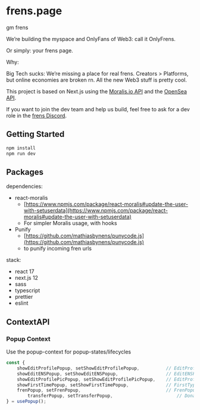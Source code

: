 # frens.page

gm frens

We’re building the myspace and OnlyFans of Web3: call it OnlyFrens.

Or simply: your frens page.

Why:

Big Tech sucks: We’re missing a place for real frens.
Creators > Platforms, but online economies are broken rn.
All the new Web3 stuff is pretty cool.

This project is based on Next.js using the [Moralis.io API](https://moralis.io) and the [OpenSea API](https://opensea.io).

If you want to join the dev team and help us build, feel free to ask for a dev role in the [frens Discord](https://discord.gg/gARsV8SH).


## Getting Started

```bash
npm install
npm run dev
```


## Packages
dependencies:
* react-moralis
  * [https://www.npmjs.com/package/react-moralis#update-the-user-with-setuserdata](https://www.npmjs.com/package/react-moralis#update-the-user-with-setuserdata)
  * For simpler Moralis usage, with hooks
* Punify
  * [https://github.com/mathiasbynens/punycode.js](https://github.com/mathiasbynens/punycode.js)
  * to punify incoming fren urls

    
stack:
* react 17
* next.js 12
* sass
* typescript
* prettier
* eslint


## ContextAPI
### Popup Context
Use the popup-context for popup-states/lifecycles

```js
const {
	showEditProfilePopup, setShowEditProfilePopup,          // EditProfilePopup-component
	showEditENSPopup, setShowEditENSPopup,                  // EditENSPopup-component
	showEditProfilePicPopup, setShowEditProfilePicPopup,    // EditProfilePicPopup-component
	showFirstTimePopup, setShowFirstTimePopup,              // FirstTypePopup-component
	frenPopup, setFrenPopup,                                // FrenPopup-component
        transferPopup, setTransferPopup,                        // DonatePopup-component
} = usePopup();
```
